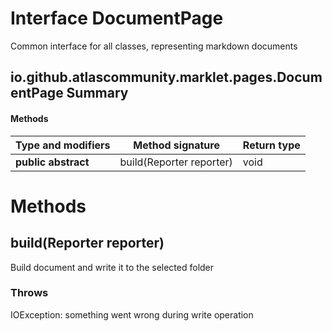 Interface DocumentPage
======================
Common interface for all classes, representing markdown documents

io.github.atlascommunity.marklet.pages.DocumentPage Summary
-------
#### Methods
| Type and modifiers  | Method signature         | Return type |
| ------------------- | ------------------------ | ----------- |
| **public abstract** | build(Reporter reporter) | void        |

Methods
=======
build(Reporter reporter)
------------------------
Build document and write it to the selected folder

### Throws

IOException: something went wrong during write operation



